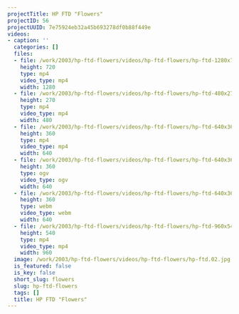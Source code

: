 ```yaml
---
projectTitle: HP FTD "Flowers"
projectID: 56
projectUUID: 7e75924eb32a45b693278df0b88f449e
videos:
- caption: ''
  categories: []
  files:
  - file: /work/2003/hp-ftd-flowers/videos/hp-ftd-flowers/hp-ftd-1280x720.mp4
    height: 720
    type: mp4
    video_type: mp4
    width: 1280
  - file: /work/2003/hp-ftd-flowers/videos/hp-ftd-flowers/hp-ftd-480x270.mp4
    height: 270
    type: mp4
    video_type: mp4
    width: 480
  - file: /work/2003/hp-ftd-flowers/videos/hp-ftd-flowers/hp-ftd-640x360.mp4
    height: 360
    type: mp4
    video_type: mp4
    width: 640
  - file: /work/2003/hp-ftd-flowers/videos/hp-ftd-flowers/hp-ftd-640x360.ogv
    height: 360
    type: ogv
    video_type: ogv
    width: 640
  - file: /work/2003/hp-ftd-flowers/videos/hp-ftd-flowers/hp-ftd-640x360.webm
    height: 360
    type: webm
    video_type: webm
    width: 640
  - file: /work/2003/hp-ftd-flowers/videos/hp-ftd-flowers/hp-ftd-960x540.mp4
    height: 540
    type: mp4
    video_type: mp4
    width: 960
  image: /work/2003/hp-ftd-flowers/videos/hp-ftd-flowers/hp-ftd.02.jpg
  is_featured: false
  is_key: false
  short_slug: flowers
  slug: hp-ftd-flowers
  tags: []
  title: HP FTD "Flowers"
---
```

